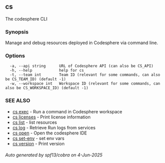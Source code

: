 ## cs

The codesphere CLI

### Synopsis

Manage and debug resources deployed in Codesphere via command line.

### Options

```
  -a, --api string      URL of Codesphere API (can also be CS_API)
  -h, --help            help for cs
  -t, --team int        Team ID (relevant for some commands, can also be CS_TEAM_ID) (default -1)
  -w, --workspace int   Workspace ID (relevant for some commands, can also be CS_WORKSPACE_ID) (default -1)
```

### SEE ALSO

* [cs exec](cs_exec.md)	 - Run a command in Codesphere workspace
* [cs licenses](cs_licenses.md)	 - Print license information
* [cs list](cs_list.md)	 - list resources
* [cs log](cs_log.md)	 - Retrieve Run logs from services
* [cs open](cs_open.md)	 - Open the codesphere IDE
* [cs set-env](cs_set-env.md)	 - set env vars
* [cs version](cs_version.md)	 - Print version

###### Auto generated by spf13/cobra on 4-Jun-2025
